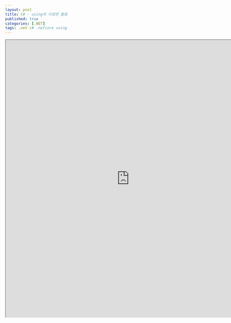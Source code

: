 ```yaml
---
layout: post
title: C# - using의 다양한 활용
published: true
categories: [.NET]
tags: .net c# .netcore using
---  
```

<iframe width="800" height="900" src="https://docs.google.com/document/d/e/2PACX-1vRP98Oin8qpNedJL1itUioB1bw3gxDypgbiCCtxgiFS8DsL4qkqjrBM8QbrmRXBkz4eAyOYO5MYoS_-/pub?embedded=true"></iframe>    
   